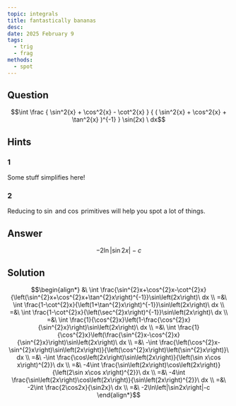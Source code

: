 ```yaml
---
topic: integrals
title: fantastically bananas
desc: 
date: 2025 February 9
tags:
  - trig
  - frag
methods:
  - spot
---
```



## Question
```math
\int
  \frac
    { \sin^2{x} + \cos^2{x} - \cot^2{x} }
    { ( \sin^2{x} + \cos^2{x} + \tan^2{x} )^{-1} }
  \sin(2x)
\ dx
```


## Hints

### 1
Some stuff simplifies here!

### 2
Reducing to $\sin$ and $\cos$ primitives will help you spot a lot of things.


## Answer
```math
-2\ln\left|\sin{2x}\right|-c
```


## Solution

```math
\begin{align*}
  &\ \int \frac{\sin^{2}x+\cos^{2}x-\cot^{2}x}{\left(\sin^{2}x+\cos^{2}x+\tan^{2}x\right)^{-1}}\sin\left(2x\right)\ dx
  \\ =&\ \int \frac{1-\cot^{2}x}{\left(1+\tan^{2}x\right)^{-1}}\sin\left(2x\right)\ dx
  \\ =&\ \int \frac{1-\cot^{2}x}{\left(\sec^{2}x\right)^{-1}}\sin\left(2x\right)\ dx
  \\ =&\ \int \frac{1}{\cos^{2}x}\left(1-\frac{\cos^{2}x}{\sin^{2}x}\right)\sin\left(2x\right)\ dx
  \\ =&\ \int \frac{1}{\cos^{2}x}\left(\frac{\sin^{2}x-\cos^{2}x}{\sin^{2}x}\right)\sin\left(2x\right)\ dx
  \\ =&\ -\int \frac{\left(\cos^{2}x-\sin^{2}x\right)\sin\left(2x\right)}{\left(\cos^{2}x\right)\left(\sin^{2}x\right)}\ dx
  \\ =&\ -\int \frac{\cos\left(2x\right)\sin\left(2x\right)}{\left(\sin x\cos x\right)^{2}}\ dx
  \\ =&\ -4\int \frac{\sin\left(2x\right)\cos\left(2x\right)}{\left(2\sin x\cos x\right)^{2}}\ dx
  \\ =&\ -4\int \frac{\sin\left(2x\right)\cos\left(2x\right)}{\sin\left(2x\right)^{2}}\ dx
  \\ =&\ -2\int \frac{2\cos2x}{\sin2x}\ dx
  \\ =&\ -2\ln\left|\sin2x\right|-c
\end{align*}
```
